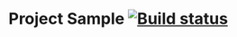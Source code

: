 # Project Sample [![Build status](https://ci.appveyor.com/api/projects/status/lee2767myj19kr65/branch/master?svg=true)](https://ci.appveyor.com/project/GOODRUS/postmanecho/branch/master)
